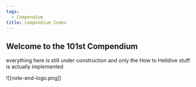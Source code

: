 ```yaml
---
tags:
  - Compendium
title: Compendium Index
---
```

## Welcome to the 101st Compendium

everything here is still under construction and only the How to Helldive stuff is actually implemented


![[note-end-logo.png]]